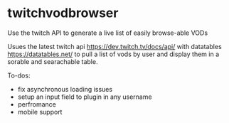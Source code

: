# twitchvodbrowser
Use the twitch API to generate a live list of easily browse-able VODs

Usues the latest twitch api https://dev.twitch.tv/docs/api/ with datatables https://datatables.net/ to pull a list of vods by user and display them in a sorable and searachable table.

To-dos: 
- fix asynchronous loading issues
- setup an input field to plugin in any username
- perfromance
- mobile support
